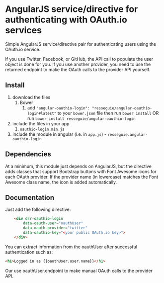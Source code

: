# AngularJS service/directive for authenticating with OAuth.io services

Simple AngularJS service/directive pair for authenticating users using the OAuth.io service.

If you use Twitter, Facebook, or GitHub, the API call to populate the user object is done for you. If you use another provider, you need to use the returned endpoint to make the OAuth calls to the provider API yourself.

## Install
1. download the files
	1. Bower
		1. add `"angular-oauthio-login": "resseguie/angular-oauthio-login#latest"` to your `bower.json` file then run `bower install` OR run `bower install resseguie/angular-oauthio-login`
2. include the files in your app
	1. `oauthio-login.min.js`
3. include the module in angular (i.e. in `app.js`) - `resseguie.angular-oauthio-login`

## Dependencies
At a minimum, this module just depends on AngularJS, but the directive adds classes that support Bootstrap buttons with Font Awesome icons for each OAuth provider. If the provider name (in lowercase) matches the Font Awesome class name, the icon is added automatically.

## Documentation

Just add the following directive:

```html
	<div drr-oauthio-login
		data-oauth-user="oauthUser"
		data-oauth-provider="twitter"
		data-oauthio-key="<your public OAuth.io key>">
	</div>
```

You can extract information from the oauthUser after successful authentication such as:

```html
<h1>Logged in as {{oauthUser.user.name}}</h1>
```

Our use oauthUser.endpoint to make manual OAuth calls to the provider API.
